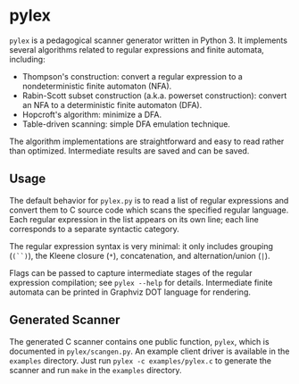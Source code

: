 pylex
=====

`pylex` is a pedagogical scanner generator written in Python 3. It implements
several algorithms related to regular expressions and finite automata,
including:

 * Thompson's construction: convert a regular expression to a nondeterministic
  finite automaton (NFA).
 * Rabin-Scott subset construction (a.k.a. powerset construction): convert an
   NFA to a deterministic finite automaton (DFA).
 * Hopcroft's algorithm: minimize a DFA.
 * Table-driven scanning: simple DFA emulation technique.

The algorithm implementations are straightforward and easy to read rather than
optimized. Intermediate results are saved and can be saved.

Usage
-----

The default behavior for `pylex.py` is to read a list of regular expressions
and convert them to C source code which scans the specified regular language.
Each regular expression in the list appears on its own line; each line
corresponds to a separate syntactic category.

The regular expression syntax is very minimal: it only includes grouping
(`(``)`), the Kleene closure (`*`), concatenation, and alternation/union (`|`).

Flags can be passed to capture intermediate stages of the regular expression
compilation; see `pylex --help` for details. Intermediate finite automata can
be printed in Graphviz DOT language for rendering.

Generated Scanner
-----------------

The generated C scanner contains one public function, `pylex`, which is
documented in `pylex/scangen.py`. An example client driver is available in the
`examples` directory. Just run `pylex -c examples/pylex.c` to generate the
scanner and run `make` in the `examples` directory.
